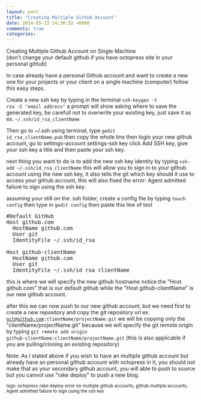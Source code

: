 ```yaml
---
layout: post
title: "Creating Multiple Github Account"
date: 2014-05-13 14:36:52 +0800
comments: true
categories: 
---
```


Creating Multiple Github Account on Single Machine<br />
(don't change your default github if you have octopress site in your personal github)

In case already have a personal Github account and want to create a new one for your projects or your client on a single machine (computer) follow this easy steps.


Create a new ssh key by typing in the terminal
<code>ssh-keygen -t rsa -C "email address"</code>
a prompt will show asking where to save the generated key, be carefull not to overwrite your existing key, just save it as ex. <code>~/.ssh/id_rsa_clientName</code>

Then go to ~/.ssh using terminal, type <code>gedit id_rsa_clientName.pub</code> then copy the whole line then login your new github account, go to settings-account settings-ssh key click Add SSH key, give your ssh key a title and then paste your ssh key.

next thing you want to do is to add the new ssh key identity by typing <code>ssh-add ~/.ssh/id_rsa_clientName</code> this will allow you to sign in to your github account using the new ssh key, it also tells the git which key should it use to access your github account, this will also fixed the error: Agent admitted failure to sign using the ssh key.

assuming your still on the .ssh folder, create a config file by typing <code>touch config</code> then type in <code>gedit config</code> then paste this line of text
<pre>
#Default GitHub
Host github.com
  HostName github.com
  User git
  IdentityFile ~/.ssh/id_rsa

Host github-clientName
  HostName github.com
  User git
  IdentityFile ~/.ssh/id_rsa_clientName
</pre>
this is where we will specify the new github hostname notice the "Host github.com" that is our default github while the "Host github-clientName" is our new github account.

after this we can now push to our new github account, but we need first to create a new repository and copy the git repository url ex. <code>git@github.com:clientName/projectName.git</code> we will be copying only the "clientName/projectName.git" because we will specify the git remote origin by typing <code>git remote add origin github-clientName:clientName/projectName.git</code>
(this is also applicable if you are pulling/cloning an existing repository)


Note: As I stated above if you wish to have an multiple github account but already have an personal github account with octopress in it, you should not make that as your secondary github account, you will able to push to source but you cannot use "rake deploy" to push a new blog.


<small>tags: octopress rake deploy error on multiple github accounts, github multiple accounts, Agent admitted failure to sign using the ssh key</small>